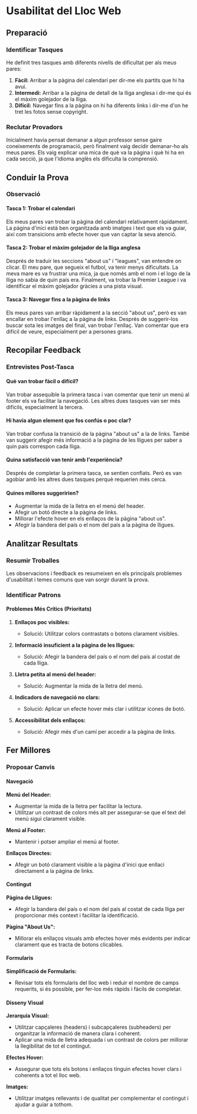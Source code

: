 # Usabilitat del Lloc Web

## Preparació

### Identificar Tasques
He definit tres tasques amb diferents nivells de dificultat per als meus pares:

1. **Fàcil:** Arribar a la pàgina del calendari per dir-me els partits que hi ha avui.
2. **Intermedi:** Arribar a la pàgina de detall de la lliga anglesa i dir-me qui és el màxim golejador de la lliga.
3. **Difícil:** Navegar fins a la pàgina on hi ha diferents links i dir-me d'on he tret les fotos sense copyright.

### Reclutar Provadors
Inicialment havia pensat demanar a algun professor sense gaire coneixements de programació, però finalment vaig decidir demanar-ho als meus pares. Els vaig explicar una mica de què va la pàgina i què hi ha en cada secció, ja que l'idioma anglès els dificulta la comprensió.

## Conduir la Prova

### Observació
#### Tasca 1: Trobar el calendari
Els meus pares van trobar la pàgina del calendari relativament ràpidament. La pàgina d'inici està ben organitzada amb imatges i text que els va guiar, així com transicions amb efecte hover que van captar la seva atenció.

#### Tasca 2: Trobar el màxim golejador de la lliga anglesa
Després de traduir les seccions "about us" i "leagues", van entendre on clicar. El meu pare, que segueix el futbol, va tenir menys dificultats. La meva mare es va frustrar una mica, ja que només amb el nom i el logo de la lliga no sabia de quin país era. Finalment, va trobar la Premier League i va identificar el màxim golejador gràcies a una pista visual.

#### Tasca 3: Navegar fins a la pàgina de links
Els meus pares van arribar ràpidament a la secció "about us", però es van encallar en trobar l'enllaç a la pàgina de links. Després de suggerir-los buscar sota les imatges del final, van trobar l'enllaç. Van comentar que era difícil de veure, especialment per a persones grans.

## Recopilar Feedback

### Entrevistes Post-Tasca
#### Què van trobar fàcil o difícil?
Van trobar assequible la primera tasca i van comentar que tenir un menú al footer els va facilitar la navegació. Les altres dues tasques van ser més difícils, especialment la tercera.

#### Hi havia algun element que fos confús o poc clar?
Van trobar confusa la transició de la pàgina "about us" a la de links. També van suggerir afegir més informació a la pàgina de les lligues per saber a quin país correspon cada lliga.

#### Quina satisfacció van tenir amb l'experiència?
Després de completar la primera tasca, se sentien confiats. Però es van agobiar amb les altres dues tasques perquè requerien més cerca.

#### Quines millores suggeririen?
- Augmentar la mida de la lletra en el menú del header.
- Afegir un botó directe a la pàgina de links.
- Millorar l'efecte hover en els enllaços de la pàgina "about us".
- Afegir la bandera del país o el nom del país a la pàgina de lligues.

## Analitzar Resultats

### Resumir Troballes
Les observacions i feedback es resumeixen en els principals problemes d'usabilitat i temes comuns que van sorgir durant la prova.

### Identificar Patrons
#### Problemes Més Crítics (Prioritats)
1. **Enllaços poc visibles:**
   - Solució: Utilitzar colors contrastats o botons clarament visibles.

2. **Informació insuficient a la pàgina de les lligues:**
   - Solució: Afegir la bandera del país o el nom del país al costat de cada lliga.

3. **Lletra petita al menú del header:**
   - Solució: Augmentar la mida de la lletra del menú.

4. **Indicadors de navegació no clars:**
   - Solució: Aplicar un efecte hover més clar i utilitzar icones de botó.

5. **Accessibilitat dels enllaços:**
   - Solució: Afegir més d'un camí per accedir a la pàgina de links.

## Fer Millores

### Proposar Canvis

#### Navegació
**Menú del Header:**
- Augmentar la mida de la lletra per facilitar la lectura.
- Utilitzar un contrast de colors més alt per assegurar-se que el text del menú sigui clarament visible.

**Menú al Footer:**
- Mantenir i potser ampliar el menú al footer.

**Enllaços Directes:**
- Afegir un botó clarament visible a la pàgina d'inici que enllaci directament a la pàgina de links.

#### Contingut
**Pàgina de Lligues:**
- Afegir la bandera del país o el nom del país al costat de cada lliga per proporcionar més context i facilitar la identificació.

**Pàgina "About Us":**
- Millorar els enllaços visuals amb efectes hover més evidents per indicar clarament que es tracta de botons clicables.

#### Formularis
**Simplificació de Formularis:**
- Revisar tots els formularis del lloc web i reduir el nombre de camps requerits, si és possible, per fer-los més ràpids i fàcils de completar.

#### Disseny Visual
**Jerarquia Visual:**
- Utilitzar capçaleres (headers) i subcapçaleres (subheaders) per organitzar la informació de manera clara i coherent.
- Aplicar una mida de lletra adequada i un contrast de colors per millorar la llegibilitat de tot el contingut.

**Efectes Hover:**
- Assegurar que tots els botons i enllaços tinguin efectes hover clars i coherents a tot el lloc web.

**Imatges:**
- Utilitzar imatges rellevants i de qualitat per complementar el contingut i ajudar a guiar a tothom.

